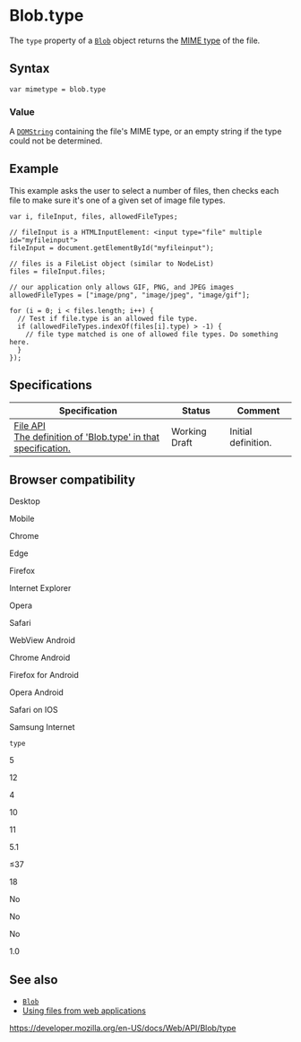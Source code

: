 # Blob.type

The `type` property of a [`Blob`](../blob) object returns the [MIME type](https://developer.mozilla.org/en-US/docs/Glossary/MIME_type) of the file.

## Syntax

    var mimetype = blob.type

### Value

A [`DOMString`](../domstring) containing the file's MIME type, or an empty string if the type could not be determined.

## Example

This example asks the user to select a number of files, then checks each file to make sure it's one of a given set of image file types.

    var i, fileInput, files, allowedFileTypes;

    // fileInput is a HTMLInputElement: <input type="file" multiple id="myfileinput">
    fileInput = document.getElementById("myfileinput");

    // files is a FileList object (similar to NodeList)
    files = fileInput.files;

    // our application only allows GIF, PNG, and JPEG images
    allowedFileTypes = ["image/png", "image/jpeg", "image/gif"];

    for (i = 0; i < files.length; i++) {
      // Test if file.type is an allowed file type.
      if (allowedFileTypes.indexOf(files[i].type) > -1) {
        // file type matched is one of allowed file types. Do something here.
      }
    });

## Specifications

<table><thead><tr class="header"><th>Specification</th><th>Status</th><th>Comment</th></tr></thead><tbody><tr class="odd"><td><a href="https://w3c.github.io/FileAPI/#dfn-type">File API<br />
<span class="small">The definition of 'Blob.type' in that specification.</span></a></td><td><span class="spec-wd">Working Draft</span></td><td>Initial definition.</td></tr></tbody></table>

## Browser compatibility

Desktop

Mobile

Chrome

Edge

Firefox

Internet Explorer

Opera

Safari

WebView Android

Chrome Android

Firefox for Android

Opera Android

Safari on IOS

Samsung Internet

`type`

5

12

4

10

11

5.1

≤37

18

No

No

No

1.0

## See also

- [`Blob`](../blob)
- [Using files from web applications](../file/using_files_from_web_applications)

<a href="https://developer.mozilla.org/en-US/docs/Web/API/Blob/type" class="_attribution-link">https://developer.mozilla.org/en-US/docs/Web/API/Blob/type</a>
